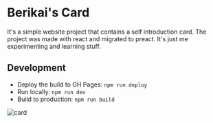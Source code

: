 # Berikai's Card

It's a simple website project that contains a self introduction card. The project was made with react and migrated to preact. It's just me experimenting and learning stuff.

## Development

- Deploy the build to GH Pages: `npm run deploy`
- Run locally: `npm run dev`
- Build to production: `npm run build`

![card](https://github.com/user-attachments/assets/69b45b1c-d45f-4a03-9558-6a82a7762c2e)

